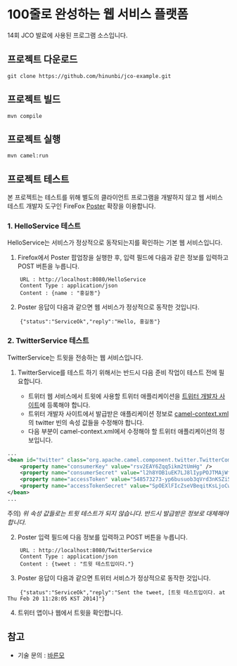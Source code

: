 # 100줄로 완성하는 웹 서비스 플랫폼
14회 JCO 발료에 사용된 프로그램 소스입니다.


## 프로젝트 다운로드

    git clone https://github.com/hinunbi/jco-example.git

## 프로젝트 빌드

    mvn compile

## 프로젝트 실행

    mvn camel:run
    
## 프로젝트 테스트
본 프로젝트는 테스트를 위해 별도의 클라이언트 프로그램을 개발하지 않고 웹 서비스 테스트 개발자 도구인 FireFox [Poster](https://addons.mozilla.org/ko/firefox/addon/poster/) 확장을 이용합니다. 


### 1. HelloService 테스트
HelloService는 서비스가 정상적으로 동작되는지를 확인하는 기본 웹 서비스입니다.

1) Firefox에서 Poster 팝업창을 실행한 후, 입력 필드에 다음과 같은 정보를 입력하고 POST 버튼을 누릅니다.
```
	URL : http://localhost:8080/HelloService  
	Content Type : application/json
	Content : {name : "홍길동"}
```    
2) Poster 응답이 다음과 같으면 웹 서비스가 정상적으로 동작한 것입니다.
```
    {"status":"ServiceOk","reply":"Hello, 홍길동"}
```    

### 2. TwitterService 테스트
TwitterService는 트윗을 전송하는 웹 서비스입니다.

1) TwitterService를 테스트 하기 위해서는 반드시 다음 준비 작업이 테스트 전에 필요합니다. 

   * 트위터 웹 서비스에서 트윗에 사용할 트위터 애플리케이션을 [트위터 개발자 사이트](https://apps.twitter.com/app/new)에 등록해야 합니다. 
   * 트위터 개발자 사이트에서 발급받은 애플리케이션 정보로 [camel-context.xml](src/main/resources/META-INF/spring/camel-context.xml)의 twitter 빈의 속성 값들을 수정해야 합니다. 
   * 다음 부분이 camel-context.xml에서 수정해야 할 트위터 애플리케이션의 정보입니다.

```xml
...
<bean id="twitter" class="org.apache.camel.component.twitter.TwitterComponent">
	<property name="consumerKey" value="rsv2EAY6Zqq5ikm2tUmHg" />
	<property name="consumerSecret" value="l2h8YOB1uEK7LJ8lIypPOJTMAjWfuAiO1k601hgKaTs" />
	<property name="accessToken" value="548573273-yp6busuob3qVrd3nKSZi5XjEQa0pbLULoXNxguVd" />
	<property name="accessTokenSecret" value="SpOEXlFIcZseVBeqitKsLjoCwArOYCZ65hhdi4G4x0" />
</bean>
...
```

주의) *위 속성 값들로는 트윗 테스트가 되지 않습니다. 반드시 발급받은 정보로 대체해야 합니다.*

2) Poster 입력 필드에 다음 정보를 입력하고 POST 버튼을 누릅니다.

```
    URL : http://localhost:8080/TwitterService
    Content Type : application/json
    Content : {tweet : "트윗 테스트입이다."} 
```

3) Poster 응답이 다음과 같으면 트위터 서비스가 정상적으로 동작한 것입니다. 
    
```
    {"status":"ServiceOk","reply":"Sent the tweet, [트윗 테스트입이다. at Thu Feb 20 11:28:05 KST 2014]"}
```

4) 트위터 앱이나 웹에서 트윗을 확인합니다.

## 참고

* 기술 문의 : [바른모](mailto:info@barunmo.com) 
